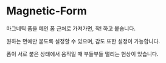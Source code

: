 # Magnetic-Form
마그네틱 폼을 메인 폼 근처로 가져가면, 착! 하고 붙습니다.

원하는 면에만 붙도록 설정할 수 있으며, 감도 또한 설정이 가능합니다.

폼이 서로 붙은 상태에서 움직일 때 부들부들 떨리는 현상이 있습니다.
